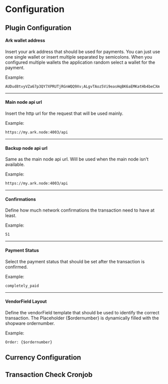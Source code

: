 # Configuration

## Plugin Configuration

#### Ark wallet address 

Insert your ark address that should be used for payments. You can just use one single wallet or insert multiple separated by semicolons. When you configured multiple wallets the application random select a wallet for the payment.
    
Example:

    AUDud8tvyVZa67p3QY7XPRUTjRGnWQQ9Xv;ALgvTAoz5Vi9easHqBK6aEMKatHb4beCXm
    
---
    
#### Main node api url

Insert the http url for the request that will be used mainly.
    
Example:
   
    https://my.ark.node:4003/api
    
---
    
#### Backup node api url

Same as the main node api url. Will be used when the main node isn't available.

Example:
   
    https://my.ark.node:4003/api

---
    
#### Confirmations

Define how much network confirmations the transaction need to have at least.

Example:
   
    51

---
    
#### Payment Status

Select the payment status that should be set after the transaction is confirmed.

Example:
   
    completely_paid

---
    
#### VendorField Layout

Define the vendorField template that should be used to identify the correct transaction. The Placeholder {$ordernumber} is dynamically filled with the shopware ordernumber.
    
Example:
    
    Order: {$ordernumber}

## Currency Configuration

## Transaction Check Cronjob